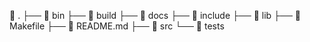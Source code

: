  .
├──  bin
├── 󱧼 build
├──  docs
├──  include
├──  lib
├──  Makefile
├── 󰂺 README.md
├── 󰣞 src
└──  tests
